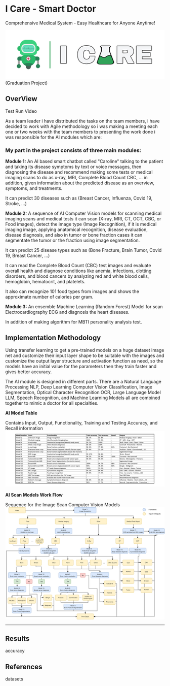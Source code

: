 # I Care - Smart Doctor
Comprehensive Medical System - Easy Healthcare for Anyone Anytime!

![Logo Design](media/Picsart_23-10-20_06-03-49-430.png)
(Graduation Project)

## OverView

Test Run Video

As a team leader i have distributed the tasks on the team members, i have decided to work with Agile methodology so i was making a meeting each one or two weeks with the team members to presenting the work done
i was responsible for the AI modules which are:

### My part in the project consists of three main modules:

**Module 1:** An AI based smart chatbot called "Caroline" talking to the patient 
and taking its disease symptoms by text or voice messages, then diagnosing the disease and 
recommend making some tests or medical imaging scans to do as x-ray, MRI, Complete Blood Count CBC, ... in addition, given 
information about the predicted disease as an overview, symptoms, and 
treatments.

It can predict 30 diseases such as (Breast Cancer, Influenza, Covid 19, Stroke, ...) 

**Module 2:** A sequence of AI Computer Vision models for scanning medical 
imaging scans and medical tests it can scan (X-ray, MRI, CT, OCT, CBC, or Food images), 
detect the image type (Image Recognition), if it is medical imaging image, 
applying anatomical recognition, disease evaluation, disease diagnosis, and also in tumor or bone fraction cases 
it can segmentate the tumor or the fraction using image segmentation.
         
It can predict 25 disease types such as (Bone Fracture, Brain Tumor, Covid 19, Breast Cancer, ...) 

It can read the Complete Blood Count (CBC) test images and evaluate overall health and diagnose conditions like anemia, infections, clotting disorders, and blood cancers by analyzing red and white blood cells, hemoglobin, hematocrit, and platelets.

It also can recognize 101 food types from images and shows the approximate number of calories per gram.

**Module 3:** An ensemble Machine Learning (Random Forest) Model for scan Electrocardiography ECG and diagnosis the heart diseases.

In addition of making algorithm for MBTI personality analysis test.

## Implementation Methodology
Using transfer learning to get a pre-trained models on a huge dataset image net and customize their input layer shape to be suitable with the images and customize the output layer structure and activation function as need, so the models have an initial value for the parameters then they train faster and gives better accuracy. 

The AI module is designed in different parts. There are a Natural Language Processing NLP, Deep Learning Computer Vision Classification, Image Segmentation, Optical Character Recognition OCR, Large Language Model LLM, Speech Recognition, and Machine Learning Models all are combined together to mimic a doctor for all specialties.

**AI Model Table**

Contains Input, Output, Functionality, Training and Testing Accuracy, and Recall information
![Models Table](media/models_table.jpg)

**AI Scan Models Work Flow**

Sequence for the Image Scan Computer Vision Models
![Scan Work Flow](media/Final_ai.drawio.svg)

---


## Results
accuracy

## References
datasets
